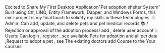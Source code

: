 Excited to Share My First Desktop Application"Pet adoption shelter System"
Built using C#, LINQ, Entity Framework, Dapper, and Windows Forms, this mini-project is my final touch to solidify my skills in these technologies. 
💥Admin: Can add, update, and delete pets and pet medical records 📚 / Rejection or approval of the adoption process/
add , delete user account
💥Users: Can login , register , see available Pets for adoption and all pet data ,Request to adopt a pet , see The existing doctors  add Course to the Your courses  